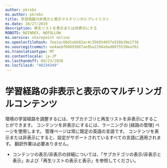 ```yaml
---
author: pkrebs
ms.author: pkrebs
title: 学習経路の非表示と表示マルチリンガルプレイリスト
ms.date: 10/27/2019
description: 再生リストを表示または非表示にする
ROBOTS: NOINDEX, NOFOLLOW
ms.service: sharepoint online
ms.openlocfilehash: 7ea1ac68d1abb82ac4c356934037e558b39e1f36
ms.sourcegitcommit: ee4aebf60893887ae95a1294a9ad8975539ea762
ms.translationtype: MT
ms.contentlocale: ja-JP
ms.lasthandoff: 09/23/2020
ms.locfileid: "48234349"
---
```

# <a name="hide-and-show-learning-pathways-multilingual-content"></a>学習経路の非表示と表示のマルチリンガルコンテンツ 

環境の学習経路を調整するには、サブカテゴリと再生リストを非表示にすることができます。 コンテンツを非表示にするには、ラーニングの [経路の管理] ページを使用します。 管理ページは常に既定の英語の言語です。 コンテンツを表示または非表示にすると、設定がサポートされているすべての言語に適用されます。 翻訳作業は必要ありません。 

- コンテンツの表示/非表示の詳細については、「サブカテゴリの表示/非表示と表示」および「再生リストの表示と表示」を参照してください。 



